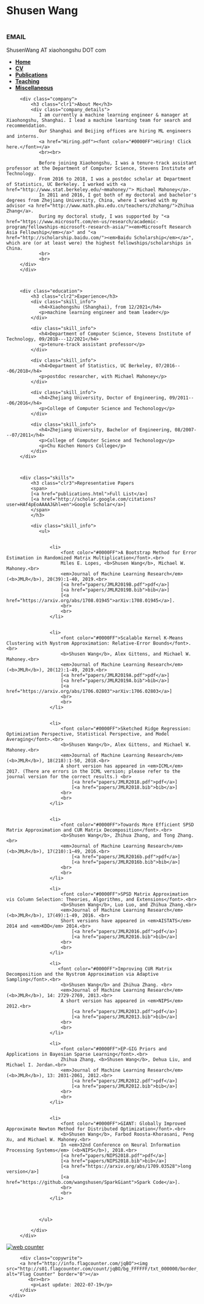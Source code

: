 <!--A Design by W3layouts
Author: W3layout
Author URL: http://w3layouts.com
License: Creative Commons Attribution 3.0 Unported
License URL: http://creativecommons.org/licenses/by/3.0/
-->
<!DOCTYPE HTML>
<html>
<head>
<title>Shusen Wang</title>
<link href="css/bootstrap.css" rel='stylesheet' type='text/css' />
<!-- jQuery (necessary JavaScript plugins) -->
<!-- script src="js/jquery.min.js"></script>
<!-- Custom Theme files -->
 <link href="css/dashboard.css" rel="stylesheet">
<link href="css/style.css" rel='stylesheet' type='text/css' />

<!-- Custom Theme files -->
<!--//theme-style-->
<meta name="viewport" content="width=device-width, initial-scale=1">
<meta http-equiv="Content-Type" content="text/html; charset=utf-8" />
<meta name="keywords" content="Shusen Wang" />
<script type="application/x-javascript"> addEventListener("load", function() { setTimeout(hideURLbar, 0); }, false); function hideURLbar(){ window.scrollTo(0,1); } </script>
<link href='http://fonts.googleapis.com/css?family=Ubuntu:300,400,500,700' rel='stylesheet' type='text/css'>
<link href='http://fonts.googleapis.com/css?family=Varela+Round' rel='stylesheet' type='text/css'>
<!-- start menu -->
  
</head>
<body>
<!-- header -->
<div class="col-sm-3 col-md-2 sidebar">
		 <div class="sidebar_top">
			 <h1>Shusen Wang</h1> 
			 <img src="images/photo2022.JPG" alt=""/>
		 </div>
		<div class="details">
			 <h3>EMAIL</h3>
			 <p>ShusenWang AT xiaohongshu DOT com</p>
		</div>
		<div class="clearfix"></div>
</div>
<!---->
<link href="css/popuo-box.css" rel="stylesheet" type="text/css" media="all"/>
<script src="js/jquery.magnific-popup.js" type="text/javascript"></script>
	<!---//pop-up-box---->			
<div class="col-sm-9 col-sm-offset-3 col-md-10 col-md-offset-2 main">
	 <div class="content">
		 <div class="details_header">
			 <ul>
				 <li><a href="index.html"><b>Home</b></a></li>
				 <li><a href="cv/resume.pdf"><b>CV</b></a></li>
				 <li><a href="publications.html"><b>Publications</b></a></li>
				 <li><a href="teaching.html"><b>Teaching</b></a></li>
				 <li><a href="miscellaneous.html"><b>Miscellaneous</b></a></li>
			 </ul>
		 </div>
		 
		 <div class="company">
			 <h3 class="clr1">About Me</h3>
			 <div class="company_details">
                I am currently a machine learning engineer & manager at Xiaohongshu, Shanghai. I lead a machine learning team for search and recommendation.
                Our Shanghai and Beijing offices are hiring ML engineers and interns. 
                <a href="Hiring.pdf"><font color="#0000FF">Hiring! Click here.</font></a>
                <br><br>
                
                Before joining Xiaohongshu, I was a tenure-track assistant professor at the Department of Computer Science, Stevens Institute of Technology.
				From 2016 to 2018, I was a postdoc scholar at Department of Statistics, UC Berkeley. I worked with <a href="http://www.stat.berkeley.edu/~mmahoney/"> Michael Mahoney</a>. 
				In 2011 and 2016, I got both of my doctoral and bachelor's degrees from Zhejiang University, China, where I worked with my advisor <a href="http://www.math.pku.edu.cn/teachers/zhzhang/">Zhihua Zhang</a>.
                During my doctoral study, I was supported by "<a href="https://www.microsoft.com/en-us/research/academic-program/fellowships-microsoft-research-asia/"><em>Microsoft Research Asia Fellowship</em></a>" and "<a href="http://scholarship.baidu.com/"><em>Baidu Scholarship</em></a>", which are (or at least were) the highest fellowships/scholarships in China.
                <br>
                <br>
		 </div>
		 </div>
         

		 
		 <div class="education">
			 <h3 class="clr2">Experience</h3>
			 <div class="skill_info">
				<h4>Xiaohongshu (Shanghai), from 12/2021</h4>
				<p>machine learning engineer and team leader</p>
			 </div>
             
			 <div class="skill_info">
				<h4>Department of Computer Science, Stevens Institute of Technology, 09/2018---12/2021</h4>
				<p>tenure-track assistant professor</p>
			 </div>
                    
			 <div class="skill_info">
				<h4>Department of Statistics, UC Berkeley, 07/2016---06/2018</h4>
				<p>postdoc researcher, with Michael Mahoney</p>
			 </div>
             
			 <div class="skill_info">
				<h4>Zhejiang University, Doctor of Engineering, 09/2011---06/2016</h4>
				<p>College of Computer Science and Techonology</p>
			 </div>
             
			 <div class="skill_info">
				<h4>Zhejiang University, Bachelor of Engineering, 08/2007---07/2011</h4>
				<p>College of Computer Science and Techonology</p>
				<p>Chu Kochen Honors College</p>
			 </div>			 
		 </div>
		 
		 
		 
		 <div class="skills">
			 <h3 class="clr3">Representative Papers
			 <span>
			 [<a href="publications.html">Full List</a>]
			 [<a href="http://scholar.google.com/citations?user=HAf4pEoAAAAJ&hl=en">Google Scholar</a>]
			 </span>
			 </h3>
			 
			 <div class="skill_info">
				<ul>
                    
                    
					<li>
						<font color="#0000FF">A Bootstrap Method for Error Estimation in Randomized Matrix Multiplication</font>.<br>
                        Miles E. Lopes, <b>Shusen Wang</b>, Michael W. Mahoney.<br>
                        <em>Journal of Machine Learning Research</em> (<b>JMLR</b>), 20(39):1-40, 2019.<br>
					    [<a href="papers/JMLR2019B.pdf">pdf</a>]
					    [<a href="papers/JMLR2019B.bib">bib</a>]
					    [<a href="https://arxiv.org/abs/1708.01945">arXiv:1708.01945</a>].
						<br>
						<br>
					</li>
                    
                    
					<li>
						<font color="#0000FF">Scalable Kernel K-Means Clustering with Nystrom Approximation: Relative-Error Bounds</font>.<br>
						<b>Shusen Wang</b>, Alex Gittens, and Michael W. Mahoney.<br>
                        <em>Journal of Machine Learning Research</em> (<b>JMLR</b>), 20(12):1-49, 2019.<br>
					    [<a href="papers/JMLR2019A.pdf">pdf</a>]
					    [<a href="papers/JMLR2019A.bib">bib</a>]
					    [<a href="https://arxiv.org/abs/1706.02803">arXiv:1706.02803</a>]
						<br>
						<br>
					</li>
                    
                    
					<li>
						<font color="#0000FF">Sketched Ridge Regression: Optimization Perspective, Statistical Perspective, and Model Averaging</font>.<br>
						<b>Shusen Wang</b>, Alex Gittens, and Michael W. Mahoney.<br>
                        <em>Journal of Machine Learning Research</em> (<b>JMLR</b>), 18(218):1-50, 2018.<br>
						A short version has appeared in <em>ICML</em> 2017. (There are errors in the ICML version; please refer to the journal version for the correct results.) <br>
					    	[<a href="papers/JMLR2018.pdf">pdf</a>]
                            [<a href="papers/JMLR2018.bib">bib</a>]
						<br>
						<br>
					</li>
                    
                    
					<li>
						<font color="#0000FF">Towards More Efficient SPSD Matrix Approximation and CUR Matrix Decomposition</font>.<br>
						<b>Shusen Wang</b>, Zhihua Zhang, and Tong Zhang.<br>
                        <em>Journal of Machine Learning Research</em> (<b>JMLR</b>), 17(210):1−49, 2016.<br>
							[<a href="papers/JMLR2016b.pdf">pdf</a>]
							[<a href="papers/JMLR2016b.bib">bib</a>]
						<br>
						<br>
					</li>
					
					<li>
						<font color="#0000FF">SPSD Matrix Approximation vis Column Selection: Theories, Algorithms, and Extensions</font>.<br>
						<b>Shusen Wang</b>, Luo Luo, and Zhihua Zhang.<br>
					    <em>Journal of Machine Learning Research</em> (<b>JMLR</b>), 17(49):1-49, 2016. <br>
                        Short versions have appeared in <em>AISTATS</em> 2014 and <em>KDD</em> 2014.<br>
							[<a href="papers/JMLR2016.pdf">pdf</a>]
							[<a href="papers/JMLR2016.bib">bib</a>]
						<br>
						<br>
					</li>
					
					<li>
					   <font color="#0000FF">Improving CUR Matrix Decomposition and the Nystrom Approximation via Adaptive Sampling</font>.<br>
						<b>Shusen Wang</b> and Zhihua Zhang. <br>
						<em>Journal of Machine Learning Research</em> (<b>JMLR</b>), 14: 2729-2769, 2013.<br>
                        A short version has appeared in <em>NIPS</em> 2012.<br>
							[<a href="papers/JMLR2013.pdf">pdf</a>]
							[<a href="papers/JMLR2013.bib">bib</a>]
						<br>
						<br>
					</li>

					<li>
						<font color="#0000FF">EP-GIG Priors and Applications in Bayesian Sparse Learning</font>.<br>
						Zhihua Zhang, <b>Shusen Wang</b>, Dehua Liu, and Michael I. Jordan.<br>
						<em>Journal of Machine Learning Research</em> (<b>JMLR</b>), 13: 2031-2061, 2012.<br>
							[<a href="papers/JMLR2012.pdf">pdf</a>]
							[<a href="papers/JMLR2012.bib">bib</a>]
						<br>
						<br>
					</li>
                
                    
					<li>
						<font color="#0000FF">GIANT: Globally Improved Approximate Newton Method for Distributed Optimization</font>.<br>
						<b>Shusen Wang</b>, Farbod Roosta-Khorasani, Peng Xu, and Michael W. Mahoney.<br>
                        In <em>32nd Conference on Neural Information Processing Systems</em> (<b>NIPS</b>), 2018.<br>
                        [<a href="papers/NIPS2018.pdf">pdf</a>] 
                        [<a href="papers/NIPS2018.bib">bib</a>] 
                        [<a href="https://arxiv.org/abs/1709.03528">long version</a>]
                        [<a href="https://github.com/wangshusen/SparkGiant">Spark Code</a>].
						<br>
						<br>
					</li>
                    
					

				</ul>
			
			 </div>			 
		 </div>
		 
		 
         
         
         
<!-- Start of StatCounter Code for Default Guide -->
<script type="text/javascript">
var sc_project=11487137; 
var sc_invisible=1; 
var sc_security="94648ebe"; 
var scJsHost = (("https:" == document.location.protocol) ?
"https://secure." : "http://www.");
document.write("<sc"+"ript type='text/javascript' src='" +
scJsHost+
"statcounter.com/counter/counter.js'></"+"script>");
</script>
<noscript><div class="statcounter"><a title="web counter"
href="http://statcounter.com/" target="_blank"><img
class="statcounter"
src="//c.statcounter.com/11487137/0/94648ebe/1/" alt="web
counter"></a></div></noscript>
<!-- End of StatCounter Code for Default Guide -->
         
		 <div class="copywrite">
		 <a href="http://info.flagcounter.com/jqBO"><img src="http://s01.flagcounter.com/count/jqBO/bg_FFFFFF/txt_000000/border_CCCCCC/columns_8/maxflags_8/viewers_0/labels_0/pageviews_0/flags_0/" alt="Flag Counter" border="0"></a>
			<br><br>
			 <p>Last update: 2022-07-19</p>
		 </div>
	 </div>
</div>
<!---->
</body>
</html>
